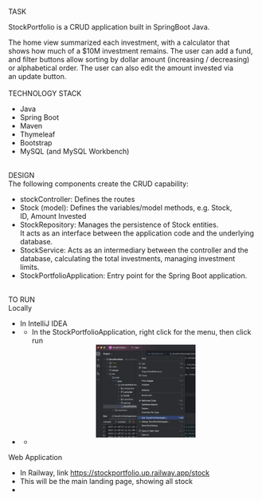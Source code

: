 TASK</br>

StockPortfolio is a CRUD application built in SpringBoot Java.

The home view summarized each investment, with a calculator that </br>
shows how much of a $10M investment remains. The user can add a fund,</br>
and filter buttons allow sorting by dollar amount (increasing / decreasing)</br>
or alphabetical order. The user can also edit the amount invested via </br>
an update button.</br>
</br>
TECHNOLOGY STACK</br>
* Java</br>
* Spring Boot</br>
* Maven</br>
* Thymeleaf</br>
* Bootstrap</br>
* MySQL (and MySQL Workbench)</br>
  </br>

DESIGN</br>
The following components create the CRUD capability:</br>
* stockController: Defines the routes
* Stock (model): Defines the variables/model methods, e.g. Stock, </br>
    ID, Amount Invested </br>
* StockRepository: Manages the persistence of Stock entities. </br>
    It acts as an interface between the application code and the underlying  </br>
    database.
* StockService: Acts as an intermediary between the controller and the </br>
    database, calculating the total investments, managing investment </br>
    limits.</br>
* StockPortfolioApplication: Entry point for the Spring Boot application. </br>
  </br>

TO RUN</br>
Locally
* In IntelliJ IDEA
* * In the StockPortfolioApplication, right click for the menu, then click run </br>
* * <img
    src="./ScreenCaps/LocalRunFromFile.png"
    alt="Run from file menu"
    title="Run from file menu"
    style="display: block; margin: 0 auto; max-width: 200px">
    </br>

Web Application
* In Railway, link https://stockportfolio.up.railway.app/stock </br>
* This will be the main landing page, showing all stock
* 